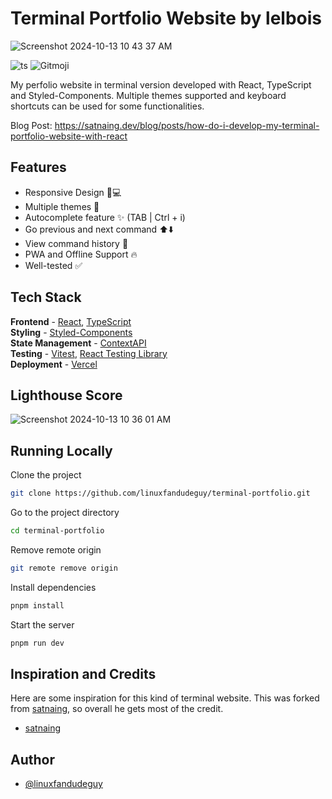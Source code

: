 # Terminal Portfolio Website by lelbois

![Screenshot 2024-10-13 10 43 37 AM](https://github.com/user-attachments/assets/e0a061ae-35de-4244-b294-6738a1a6a764)

![ts](https://badgen.net/badge/Built%20With/TypeScript/blue?style=flat-square)
![Gitmoji](https://img.shields.io/badge/gitmoji-%20😜%20😍-FFDD67.svg?style=flat-square)

My perfolio website in terminal version developed with React, TypeScript and Styled-Components. Multiple themes supported and keyboard shortcuts can be used for some functionalities.

Blog Post: https://satnaing.dev/blog/posts/how-do-i-develop-my-terminal-portfolio-website-with-react

## Features

- Responsive Design 📱💻
- Multiple themes 🎨
- Autocomplete feature ✨ (TAB | Ctrl + i)
- Go previous and next command ⬆️⬇️
- View command history 📖
- PWA and Offline Support 🔥
- Well-tested ✅

## Tech Stack

**Frontend** - [React](https://reactjs.org/), [TypeScript](https://www.typescriptlang.org/)  
**Styling** - [Styled-Components](https://styled-components.com/)  
**State Management** - [ContextAPI](https://reactjs.org/docs/context.html)  
**Testing** - [Vitest](https://vitest.dev/), [React Testing Library](https://testing-library.com/)  
**Deployment** - [Vercel](https://vercel.com/)


## Lighthouse Score

![Screenshot 2024-10-13 10 36 01 AM](https://github.com/user-attachments/assets/d06fcf81-b368-4a12-9732-0784f943d3f6)


## Running Locally

Clone the project

```bash
git clone https://github.com/linuxfandudeguy/terminal-portfolio.git
```

Go to the project directory

```bash
cd terminal-portfolio
```

Remove remote origin

```bash
git remote remove origin
```

Install dependencies

```bash
pnpm install
```

Start the server

```bash
pnpm run dev
```

## Inspiration and Credits

Here are some inspiration for this kind of terminal website. 
This was forked from [satnaing](https://terminal.satnaing.dev), so overall he gets most of the credit.

- [satnaing](https://terminal.satnaing.dev)

## Author

- [@linuxfandudeguy](https://lelbois.nekoweb.org)
